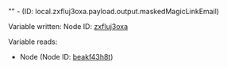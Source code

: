 "" - (ID: local.zxfluj3oxa.payload.output.maskedMagicLinkEmail)

Variable written:
Node ID: [zxfluj3oxa](../nodes/zxfluj3oxa.md)

Variable reads:
* Node (Node ID: [beakf43h8t](../nodes/beakf43h8t.md))
